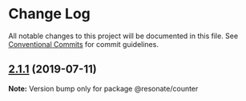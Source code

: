 # Change Log

All notable changes to this project will be documented in this file.
See [Conventional Commits](https://conventionalcommits.org) for commit guidelines.

## [2.1.1](https://github.com/justifaycoop/stream2own/compare/@resonate/counter@2.1.0...@resonate/counter@2.1.1) (2019-07-11)

**Note:** Version bump only for package @resonate/counter
